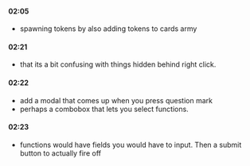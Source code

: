 
#### 02:05
- spawning tokens by also adding tokens to cards army

#### 02:21
- that its a bit confusing with things hidden behind right click.

#### 02:22
- add a modal that comes up when you press question mark
- perhaps a combobox that lets you select functions.

#### 02:23
- functions would have fields you would have to input. Then a submit button to actually fire off
